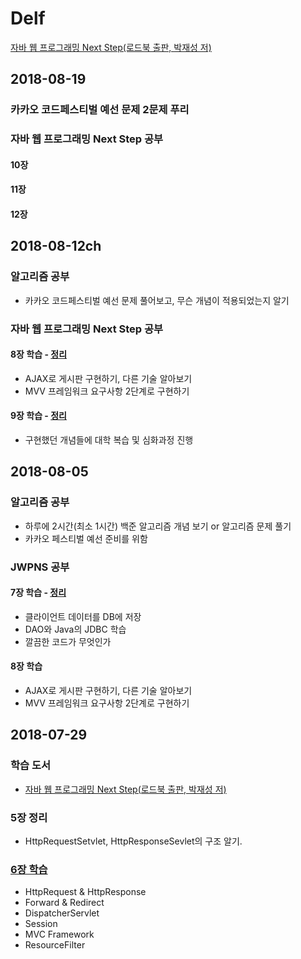 # Delf
[자바 웹 프로그래밍 Next Step(로드북 출판, 박재성 저)](http://www.aladin.co.kr/shop/wproduct.aspx?ItemId=91501933)

## 2018-08-19
### 카카오 코드페스티벌 예선 문제 2문제 푸리
### 자바 웹 프로그래밍 Next Step 공부
#### 10장
#### 11장
#### 12장

## 2018-08-12ch
### 알고리즘 공부
- 카카오 코드페스티벌 예선 문제 풀어보고, 무슨 개념이 적용되었는지 알기
### 자바 웹 프로그래밍 Next Step 공부
#### 8장 학습 - [정리](https://github.com/T-WWL/WWL/blob/master/delf/contents/JavaWebProgrammingNetxtStep/20180812_Chapter08.md)
- AJAX로 게시판 구현하기, 다른 기술 알아보기
- MVV 프레임워크 요구사항 2단계로 구현하기

#### 9장 학습 - [정리](https://github.com/T-WWL/WWL/blob/master/delf/contents/JavaWebProgrammingNetxtStep/20180812_Chapter09.md)
- 구현했던 개념들에 대학 복습 및 심화과정 진행

## 2018-08-05
### 알고리즘 공부
- 하루에 2시간(최소 1시간) 백준 알고리즘 개념 보기 or 알고리즘 문제 풀기
- 카카오 페스티벌 예선 준비를 위함
### JWPNS 공부
#### 7장 학습 - [정리](https://github.com/T-WWL/WWL/blob/master/delf/contents/JavaWebProgrammingNetxtStep/20180805_Chapter07.md)
- 클라이언트 데이터를 DB에 저장
- DAO와 Java의 JDBC 학습
- 깔끔한 코드가 무엇인가
#### 8장 학습
- AJAX로 게시판 구현하기, 다른 기술 알아보기
- MVV 프레임워크 요구사항 2단계로 구현하기

## 2018-07-29
### 학습 도서
- [자바 웹 프로그래밍 Next Step(로드북 출판, 박재성 저)](http://www.aladin.co.kr/shop/wproduct.aspx?ItemId=91501933)

### 5장 정리
- HttpRequestSetvlet, HttpResponseSevlet의 구조 알기.
### [6장 학습](https://github.com/T-WWL/WWL/blob/master/delf/contents/JavaWebProgrammingNetxtStep/20180729_Chapter06.md)
- HttpRequest & HttpResponse
- Forward & Redirect
- DispatcherServlet 
- Session
- MVC Framework
- ResourceFilter